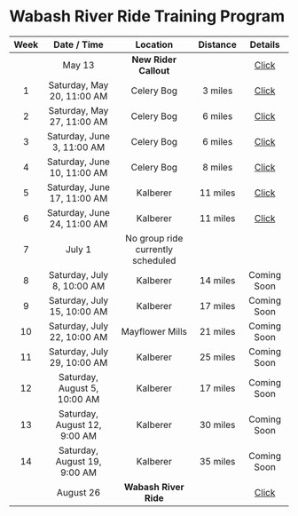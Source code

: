# Wabash River Ride Training Program

| Week | Date / Time | Location | Distance | Details |
|:----:|:-----------:|:--------:|:--------:|:--------:|
|| May 13| **New Rider Callout** | | [Click](http://wrcc-in.org/wp/?page_id=2649) |
|1| Saturday, May 20, 11:00 AM | Celery Bog | 3 miles | [Click](RideDetails/wrrtp_week1.md) |
|2| Saturday, May 27, 11:00 AM | Celery Bog | 6 miles | [Click](RideDetails/wrrtp_week2.md) |
|3| Saturday, June 3, 11:00 AM | Celery Bog | 6 miles | [Click](RideDetails/wrrtp_week3.md) |
|4| Saturday, June 10, 11:00 AM | Celery Bog | 8 miles | [Click](RideDetails/wrrtp_week4.md) |
|5| Saturday, June 17, 11:00 AM | Kalberer | 11 miles | [Click](RideDetails/wrrtp_week5.md) |
|6| Saturday, June 24, 11:00 AM | Kalberer | 11 miles | [Click](RideDetails/wrrtp_week6.md) |
|7| July 1 | No group ride currently scheduled |
|8| Saturday, July 8, 10:00 AM | Kalberer | 14 miles | Coming Soon |
|9| Saturday, July 15, 10:00 AM | Kalberer | 17 miles | Coming Soon |
|10| Saturday, July 22, 10:00 AM | Mayflower Mills | 21 miles | Coming Soon |
|11| Saturday, July 29, 10:00 AM | Kalberer | 25 miles | Coming Soon |
|12| Saturday, August 5, 10:00 AM | Kalberer | 17 miles | Coming Soon |
|13| Saturday, August 12, 9:00 AM | Kalberer | 30 miles | Coming Soon |
|14| Saturday, August 19, 9:00 AM | Kalberer | 35 miles | Coming Soon |
|| August 26 | **Wabash River Ride** | | [Click](http://wrcc-in.org/wp/?page_id=929) |
